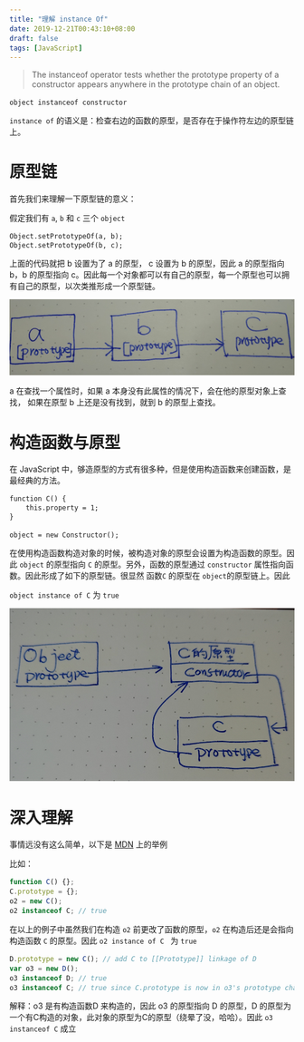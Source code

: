 ```yaml
---
title: "理解 instance Of"
date: 2019-12-21T00:43:10+08:00
draft: false
tags: [JavaScript]
---
```


> The instanceof operator tests whether the prototype property of a constructor appears anywhere in the prototype chain of an object.

`object instanceof constructor`

`instance of` 的语义是：检查右边的函数的原型，是否存在于操作符左边的原型链上。



# 原型链

首先我们来理解一下原型链的意义：

假定我们有 `a`, `b` 和 `c` 三个 `object`

```
Object.setPrototypeOf(a, b);
Object.setPrototypeOf(b, c);
```

上面的代码就把 b 设置为了 a 的原型， c 设置为 b 的原型，因此 a 的原型指向 b，b 的原型指向 c。因此每一个对象都可以有自己的原型，每一个原型也可以拥有自己的原型，以次类推形成一个原型链。

![image-20191221005901923](instance-of.assets/image-20191221005901923.png)

a 在查找一个属性时，如果 a 本身没有此属性的情况下，会在他的原型对象上查找， 如果在原型  b 上还是没有找到，就到 b 的原型上查找。

# 构造函数与原型

在 JavaScript 中，够造原型的方式有很多种，但是使用构造函数来创建函数，是最经典的方法。

```
function C() {
	this.property = 1;
}

object = new Constructor();

```

在使用构造函数构造对象的时候，被构造对象的原型会设置为构造函数的原型。因此 `object` 的原型指向 `C` 的原型。另外，函数的原型通过 `constructor` 属性指向函数。因此形成了如下的原型链。很显然 函数`C` 的原型在 `object`的原型链上。因此

`object instance of C`  为 `true`



![image-20191221011624665](instance-of.assets/image-20191221011624665.png)



# 深入理解

事情远没有这么简单，以下是 [MDN](https://developer.mozilla.org/en-US/docs/Web/JavaScript/Reference/Operators/instanceof) 上的举例

比如：

```js
function C() {};
C.prototype = {};
o2 = new C();
o2 instanceof C; // true
```

在以上的例子中虽然我们在构造 `o2` 前更改了函数的原型，`o2` 在构造后还是会指向构造函数 `C` 的原型。因此 `o2 instance of C ` 为 `true`



```js
D.prototype = new C(); // add C to [[Prototype]] linkage of D
var o3 = new D();
o3 instanceof D; // true
o3 instanceof C; // true since C.prototype is now in o3's prototype chain
```

解释：o3 是有构造函数D 来构造的，因此 o3 的原型指向 D 的原型，D 的原型为 一个有C构造的对象，此对象的原型为C的原型（绕晕了没，哈哈）。因此 `o3 instanceof C`  成立



